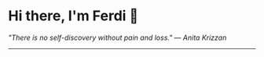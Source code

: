 <h1>Hi there, I'm Ferdi 👋</h1>

<p><em>
  "There is no self-discovery without pain and loss." — Anita Krizzan
</em></p>

---
